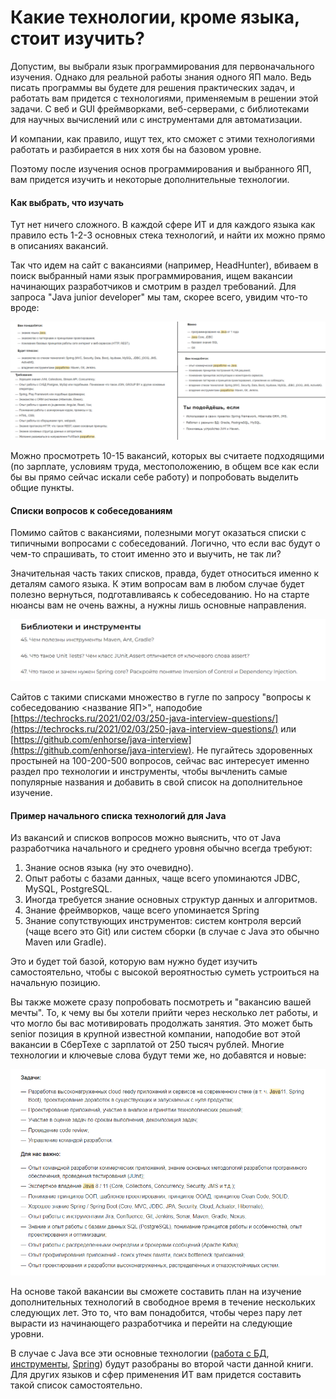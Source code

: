 # Какие технологии, кроме языка, стоит изучить?

Допустим, вы выбрали язык программирования для первоначального изучения. Однако для реальной работы знания одного ЯП мало. Ведь писать программы вы будете для решения практических задач, и работать вам придется с технологиями, применяемым в решении этой задачи. С веб и GUI фреймворками, веб-серверами, с библиотеками для научных вычислений или с инструментами для автоматизации.

И компании, как правило, ищут тех, кто сможет с этими технологиями работать и разбирается в них хотя бы на базовом уровне.

Поэтому после изучения основ программирования и выбранного ЯП, вам придется изучить и некоторые дополнительные технологии.

#### Как выбрать, что изучать

Тут нет ничего сложного. В каждой сфере ИТ и для каждого языка как правило есть 1-2-3 основных стека технологий, и найти их можно прямо в описаниях вакансий.

Так что идем на сайт с вакансиями (например, HeadHunter), вбиваем в поиск выбранный нами язык программирования, ищем вакансии начинающих разработчиков и смотрим в раздел требований. Для запроса "Java junior developer" мы там, скорее всего, увидим что-то вроде:

![Примеры требований из вакансий на hh.ru](<../.gitbook/assets/java требования.png>)

Можно просмотреть 10-15 вакансий, которых вы считаете подходящими (по зарплате, условиям труда, местоположению, в общем все как если бы вы прямо сейчас искали себе работу) и попробовать выделить общие пункты.&#x20;

#### Списки вопросов к собеседованиям

Помимо сайтов с вакансиями, полезными могут оказаться списки с типичными вопросами с собеседований. Логично, что если вас будут о чем-то спрашивать, то стоит именно это и выучить, не так ли?

Значительная часть таких списков, правда, будет относиться именно к деталям самого языка. К этим вопросам вам в любом случае будет полезно вернуться, подготавливаясь к собеседованию. Но на старте нюансы вам не очень важны, а нужны лишь основные направления.

![Примеры вопросов из одного из таких списков](<../.gitbook/assets/image (8).png>)

Сайтов с такими списками множество в гугле по запросу "вопросы к собеседованию <название ЯП>", наподобие [https://techrocks.ru/2021/02/03/250-java-interview-questions/](https://techrocks.ru/2021/02/03/250-java-interview-questions/) или [https://github.com/enhorse/java-interview](https://github.com/enhorse/java-interview). Не пугайтесь здоровенных простыней на 100-200-500 вопросов, сейчас вас интересует именно раздел про технологии и инструменты, чтобы вычленить самые популярные названия и добавить в свой список на дополнительное изучение.

#### Пример начального списка технологий для Java

Из вакансий и списков вопросов можно выяснить, что от Java разработчика начального и среднего уровня обычно всегда требуют:

1. Знание основ языка (ну это очевидно).
2. Опыт работы с базами данных, чаще всего упоминаются JDBC, MySQL, PostgreSQL.
3. Иногда требуется знание основных структур данных и алгоритмов.
4. Знание фреймворков, чаще всего упоминается Spring
5. Знание сопутствующих инструментов: систем контроля версий (чаще всего это Git) или систем сборки (в случае с Java это обычно Maven или Gradle).

Это и будет той базой, которую вам нужно будет изучить самостоятельно, чтобы с высокой вероятностью суметь устроиться на начальную позицию.

Вы также можете сразу попробовать посмотреть и "вакансию вашей мечты". То, к чему вы бы хотели прийти через несколько лет работы, и что могло бы вас мотивировать продолжать занятия. Это может быть senior позиция в крупной известной компании, наподобие вот этой вакансии в СберТехе с зарплатой от 250 тысяч рублей. Многие технологии и ключевые слова будут теми же, но добавятся и новые:&#x20;

![Пример требований для senior позиции в СберТехе](<../.gitbook/assets/image (7).png>)

На основе такой вакансии вы сможете составить план на изучение дополнительных технологий в свободное время в течение нескольких следующих лет. Это то, что вам понадобится, чтобы через пару лет вырасти из начинающего разработчика и перейти на следующие уровни.

В случае с Java все эти основные технологии ([работа с БД](../put-enterprise-java-razrabotchika/spring-boot/bazy-dannykh.md), [инструменты](../put-enterprise-java-razrabotchika/osnovy-yazyka-i-instrumentov/), [Spring](../put-enterprise-java-razrabotchika/spring-boot/)) будут разобраны во второй части данной книги. Для других языков и сфер применения ИТ вам придется составить такой список самостоятельно.
